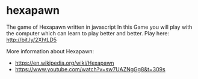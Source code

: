 # hexapawn
The game of Hexapawn written in javascript
In this Game you will play with the computer which can learn to play better and better.
Play here: http://bit.ly/2XhtLD5

More information about Hexapawn: 
- https://en.wikipedia.org/wiki/Hexapawn
- https://www.youtube.com/watch?v=sw7UAZNgGg8&t=309s

